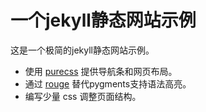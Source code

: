 # 一个jekyll静态网站示例

这是一个极简的jekyll静态网站示例。

- 使用 [purecss](http://github.com/yahoo/pure) 提供导航条和网页布局。
- 通过 [rouge](https://github.com/jneen/rouge) 替代pygments支持语法高亮。
- 编写少量 css 调整页面结构。
